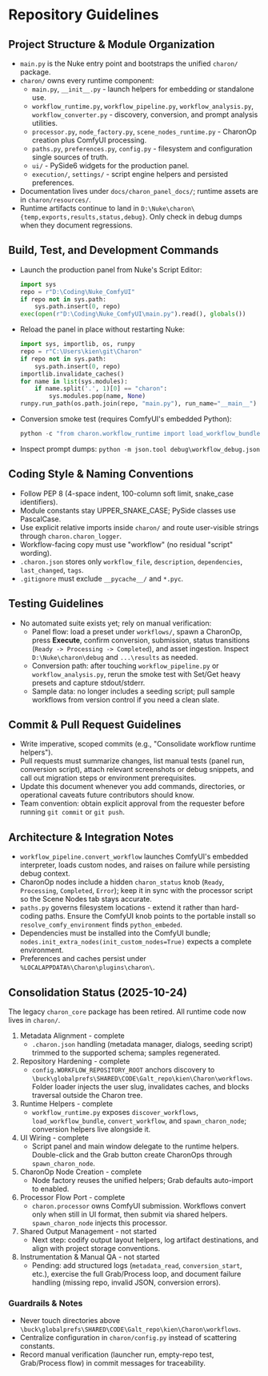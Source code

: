 # Repository Guidelines

## Project Structure & Module Organization
- `main.py` is the Nuke entry point and bootstraps the unified `charon/` package.
- `charon/` owns every runtime component:
  - `main.py`, `__init__.py` - launch helpers for embedding or standalone use.
  - `workflow_runtime.py`, `workflow_pipeline.py`, `workflow_analysis.py`, `workflow_converter.py` - discovery, conversion, and prompt analysis utilities.
  - `processor.py`, `node_factory.py`, `scene_nodes_runtime.py` - CharonOp creation plus ComfyUI processing.
  - `paths.py`, `preferences.py`, `config.py` - filesystem and configuration single sources of truth.
  - `ui/` - PySide6 widgets for the production panel.
  - `execution/`, `settings/` - script engine helpers and persisted preferences.
- Documentation lives under `docs/charon_panel_docs/`; runtime assets are in `charon/resources/`.
- Runtime artifacts continue to land in `D:\Nuke\charon\{temp,exports,results,status,debug}`. Only check in debug dumps when they document regressions.

## Build, Test, and Development Commands
- Launch the production panel from Nuke's Script Editor:
  ```python
  import sys
  repo = r"D:\Coding\Nuke_ComfyUI"
  if repo not in sys.path:
      sys.path.insert(0, repo)
  exec(open(r"D:\Coding\Nuke_ComfyUI\main.py").read(), globals())
  ```
- Reload the panel in place without restarting Nuke:
  ```python
  import sys, importlib, os, runpy
  repo = r"C:\Users\kien\git\Charon"
  if repo not in sys.path:
      sys.path.insert(0, repo)
  importlib.invalidate_caches()
  for name in list(sys.modules):
      if name.split('.', 1)[0] == "charon":
          sys.modules.pop(name, None)
  runpy.run_path(os.path.join(repo, "main.py"), run_name="__main__")
  ```
- Conversion smoke test (requires ComfyUI's embedded Python):
  ```powershell
  python -c "from charon.workflow_runtime import load_workflow_bundle, convert_workflow;  bundle = load_workflow_bundle(r'workflows\rgb2x_albedo_GET');  convert_workflow(bundle['workflow'], comfy_path=r'D:\ComfyUI_windows_portable_nvidia\ComfyUI_windows_portable\run_nvidia_gpu.bat')"
  ```
- Inspect prompt dumps: `python -m json.tool debug\workflow_debug.json`

## Coding Style & Naming Conventions
- Follow PEP 8 (4-space indent, 100-column soft limit, snake_case identifiers).
- Module constants stay UPPER_SNAKE_CASE; PySide classes use PascalCase.
- Use explicit relative imports inside `charon/` and route user-visible strings through `charon.charon_logger`.
- Workflow-facing copy must use "workflow" (no residual "script" wording).
- `.charon.json` stores only `workflow_file`, `description`, `dependencies`, `last_changed`, `tags`.
- `.gitignore` must exclude `__pycache__/` and `*.pyc`.

## Testing Guidelines
- No automated suite exists yet; rely on manual verification:
  - Panel flow: load a preset under `workflows/`, spawn a CharonOp, press **Execute**, confirm conversion, submission, status transitions (`Ready -> Processing -> Completed`), and asset ingestion. Inspect `D:\Nuke\charon\debug` and `...\results` as needed.
  - Conversion path: after touching `workflow_pipeline.py` or `workflow_analysis.py`, rerun the smoke test with Set/Get heavy presets and capture stdout/stderr.
  - Sample data: no longer includes a seeding script; pull sample workflows from version control if you need a clean slate.

## Commit & Pull Request Guidelines
- Write imperative, scoped commits (e.g., "Consolidate workflow runtime helpers").
- Pull requests must summarize changes, list manual tests (panel run, conversion script), attach relevant screenshots or debug snippets, and call out migration steps or environment prerequisites.
- Update this document whenever you add commands, directories, or operational caveats future contributors should know.
- Team convention: obtain explicit approval from the requester before running `git commit` or `git push`.

## Architecture & Integration Notes
- `workflow_pipeline.convert_workflow` launches ComfyUI's embedded interpreter, loads custom nodes, and raises on failure while persisting debug context.
- CharonOp nodes include a hidden `charon_status` knob (`Ready`, `Processing`, `Completed`, `Error`); keep it in sync with the processor script so the Scene Nodes tab stays accurate.
- `paths.py` governs filesystem locations - extend it rather than hard-coding paths. Ensure the ComfyUI knob points to the portable install so `resolve_comfy_environment` finds `python_embeded`.
- Dependencies must be installed into the ComfyUI bundle; `nodes.init_extra_nodes(init_custom_nodes=True)` expects a complete environment.
- Preferences and caches persist under `%LOCALAPPDATA%\Charon\plugins\charon\`.

## Consolidation Status (2025-10-24)
The legacy `charon_core` package has been retired. All runtime code now lives in `charon/`.

1. Metadata Alignment - complete
   - `.charon.json` handling (metadata manager, dialogs, seeding script) trimmed to the supported schema; samples regenerated.
2. Repository Hardening - complete
   - `config.WORKFLOW_REPOSITORY_ROOT` anchors discovery to `\buck\globalprefs\SHARED\CODE\Galt_repo\kien\Charon\workflows`. Folder loader injects the user slug, invalidates caches, and blocks traversal outside the Charon tree.
3. Runtime Helpers - complete
   - `workflow_runtime.py` exposes `discover_workflows`, `load_workflow_bundle`, `convert_workflow`, and `spawn_charon_node`; conversion helpers live alongside it.
4. UI Wiring - complete
   - Script panel and main window delegate to the runtime helpers. Double-click and the Grab button create CharonOps through `spawn_charon_node`.
5. CharonOp Node Creation - complete
   - Node factory reuses the unified helpers; Grab defaults auto-import to enabled.
6. Processor Flow Port - complete
   - `charon.processor` owns ComfyUI submission. Workflows convert only when still in UI format, then submit via shared helpers. `spawn_charon_node` injects this processor.
7. Shared Output Management - not started
   - Next step: codify output layout helpers, log artifact destinations, and align with project storage conventions.
8. Instrumentation & Manual QA - not started
   - Pending: add structured logs (`metadata_read`, `conversion_start`, etc.), exercise the full Grab/Process loop, and document failure handling (missing repo, invalid JSON, conversion errors).

### Guardrails & Notes
- Never touch directories above `\buck\globalprefs\SHARED\CODE\Galt_repo\kien\Charon\workflows`.
- Centralize configuration in `charon/config.py` instead of scattering constants.
- Record manual verification (launcher run, empty-repo test, Grab/Process flow) in commit messages for traceability.
